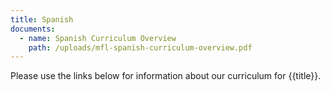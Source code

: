 ```yaml
---
title: Spanish
documents:
  - name: Spanish Curriculum Overview
    path: /uploads/mfl-spanish-curriculum-overview.pdf
---
```


Please use the links below for information about our curriculum for {{title}}.
